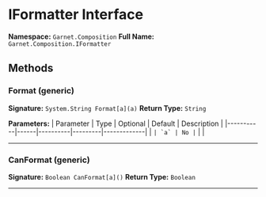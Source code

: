 # IFormatter Interface

**Namespace:** `Garnet.Composition`
**Full Name:** `Garnet.Composition.IFormatter`

## Methods

### Format (generic)

**Signature:** `System.String Format[a](a)`
**Return Type:** `String`

**Parameters:**
| Parameter | Type | Optional | Default | Description |
|-----------|------|----------|---------|-------------|
| `` | `a` | No | `` |  |

---

### CanFormat (generic)

**Signature:** `Boolean CanFormat[a]()`
**Return Type:** `Boolean`

---